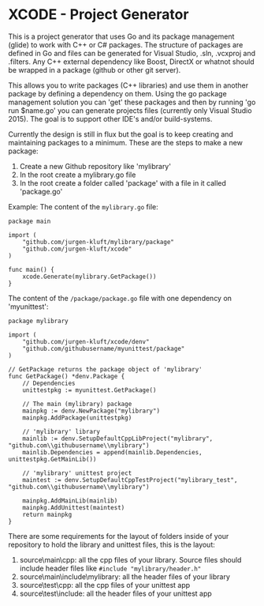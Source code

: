 # XCODE - Project Generator

This is a project generator that uses Go and its package management (glide) to work with C++ or C# packages.
The structure of packages are defined in Go and files can be generated for Visual Studio, .sln, .vcxproj and .filters.
Any C++ external dependency like Boost, DirectX or whatnot should be wrapped in a package (github or other git server).

This allows you to write packages (C++ libraries) and use them in another package by defining a dependency on them. Using the go package management solution you can 'get' these packages and then by running 'go run $name.go' you can generate projects files (currently only Visual Studio 2015). The goal is to support other IDE's and/or build-systems.

Currently the design is still in flux but the goal is to keep creating and maintaining packages to a minimum. These are the steps to make a new package:

1. Create a new Github repository like 'mylibrary'
2. In the root create a mylibrary.go file
3. In the root create a folder called 'package' with a file in it called 'package.go'

Example:
The content of the ```mylibrary.go``` file:
```
package main

import (
	"github.com/jurgen-kluft/mylibrary/package"
	"github.com/jurgen-kluft/xcode"
)

func main() {
	xcode.Generate(mylibrary.GetPackage())
}
```

The content of the ```/package/package.go``` file with one dependency on 'myunittest':
```
package mylibrary

import (
	"github.com/jurgen-kluft/xcode/denv"
	"github.com/githubusername/myunittest/package"
)

// GetPackage returns the package object of 'mylibrary'
func GetPackage() *denv.Package {
	// Dependencies
	unittestpkg := myunittest.GetPackage()

	// The main (mylibrary) package
	mainpkg := denv.NewPackage("mylibrary")
	mainpkg.AddPackage(unittestpkg)

	// 'mylibrary' library
	mainlib := denv.SetupDefaultCppLibProject("mylibrary", "github.com\\githubusername\\mylibrary")
	mainlib.Dependencies = append(mainlib.Dependencies, unittestpkg.GetMainLib())

	// 'mylibrary' unittest project
	maintest := denv.SetupDefaultCppTestProject("mylibrary_test", "github.com\\githubusername\\mylibrary")

	mainpkg.AddMainLib(mainlib)
	mainpkg.AddUnittest(maintest)
	return mainpkg
}
```

There are some requirements for the layout of folders inside of your repository to hold the library and unittest files, this is the layout:

1. source\main\cpp: all the cpp files of your library. Source files should include header files like ```#include "mylibrary/header.h"```
2. source\main\include\mylibrary: all the header files of your library
3. source\test\cpp: all the cpp files of your unittest app
4. source\test\include: all the header files of your unittest app
 
